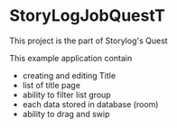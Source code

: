 # StoryLogJobQuestT
 This project is the part of Storylog's Quest
 
 This example application contain 
  - creating and editing Title
  - list of title page
  - ability to filter list group
  - each data stored in database (room)
  - ability to drag and swip
